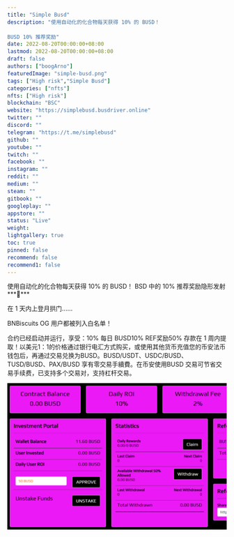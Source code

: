 ```yaml
---
title: "Simple Busd"
description: "使用自动化的化合物每天获得 10% 的 BUSD！

BUSD 10% 推荐奖励"
date: 2022-08-20T00:00:00+08:00
lastmod: 2022-08-20T00:00:00+08:00
draft: false
authors: ["boogArno"]
featuredImage: "simple-busd.png"
tags: ["High risk","Simple Busd"]
categories: ["nfts"]
nfts: ["High risk"]
blockchain: "BSC"
website: "https://simplebusd.busdriver.online"
twitter: ""
discord: ""
telegram: "https://t.me/simplebusd"
github: ""
youtube: ""
twitch: ""
facebook: ""
instagram: ""
reddit: ""
medium: ""
steam: ""
gitbook: ""
googleplay: ""
appstore: ""
status: "Live"
weight: 
lightgallery: true
toc: true
pinned: false
recommend: false
recommend1: false
---
```

使用自动化的化合物每天获得 10% 的 BUSD！
BSD 中的 10% 推荐奖励隐形发射***🚀***

在 1 天内上登月拱门......

BNBiscuits OG 用户都被列入白名单！

合约已经启动并运行，享受：10% 每日 BUSD10% REF奖励50% 存款在 1 周内提取！以美元1：1的价格通过银行电汇方式购买，或使用其他货币充值您的币安法币钱包后，再通过交易兑换为BUSD。BUSD/USDT、USDC/BUSD、TUSD/BUSD、PAX/BUSD 享有零交易手續費。在币安使用BUSD 交易可节省交易手续费，已支持多个交易对，支持杠杆交易。

![simplebusd-dapp-high-risk-bsc-image1_7ed1a9b90f6adb4320fed868a576a9e3](simplebusd-dapp-high-risk-bsc-image1_7ed1a9b90f6adb4320fed868a576a9e3.png)